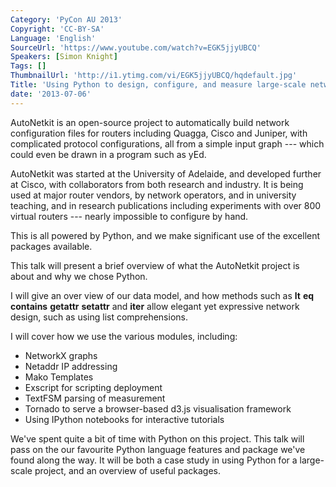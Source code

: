```yaml
---
Category: 'PyCon AU 2013'
Copyright: 'CC-BY-SA'
Language: 'English'
SourceUrl: 'https://www.youtube.com/watch?v=EGK5jjyUBCQ'
Speakers: [Simon Knight]
Tags: []
ThumbnailUrl: 'http://i1.ytimg.com/vi/EGK5jjyUBCQ/hqdefault.jpg'
Title: 'Using Python to design, configure, and measure large-scale networks'
date: '2013-07-06'
---
```

AutoNetkit is an open-source project to automatically build network configuration files for routers including Quagga, Cisco and Juniper, with complicated protocol configurations, all from a simple input graph --- which could even be drawn in a program such as yEd. 

AutoNetkit was started at the University of Adelaide, and developed further at Cisco, with collaborators from both research and industry.
It is being used at major router vendors, by network operators, and in university teaching, and in research publications including experiments with over 800 virtual routers --- nearly impossible to configure by hand.


This is all powered by Python, and we make significant use of the excellent packages available.

This talk will present a brief overview of what the AutoNetkit project is about and why we chose Python.

I will give an over view of our data model, and how methods such as __lt__ __eq__ __contains__ __getattr__ __setattr__ and __iter__ allow elegant yet expressive network design, such as using list comprehensions.

I will cover how we use the various modules, including:
- NetworkX graphs
- Netaddr IP addressing
- Mako Templates
- Exscript for scripting deployment
- TextFSM parsing of measurement
- Tornado to serve a browser-based d3.js visualisation framework
- Using IPython notebooks for interactive tutorials

We've spent quite a bit of time with Python on this project. This talk will pass on the our favourite Python language features and package we've found along the way.
It will be both a case study in using Python for a large-scale project, and an overview of useful packages.
